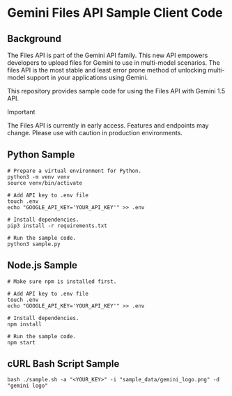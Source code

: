 # Gemini Files API Sample Client Code

## Background
The Files API is part of the Gemini API family. This new API empowers developers to upload files for Gemini to use in multi-model scenarios. The files API is the most stable and least error prone method of unlocking multi-model support in your applications using Gemini.

This repository provides sample code for using the Files API with Gemini 1.5 API.


> [!IMPORTANT]
> The Files API is currently in early access. Features and endpoints may change. Please use with caution in production environments.


## Python Sample
```
# Prepare a virtual environment for Python.
python3 -m venv venv
source venv/bin/activate

# Add API key to .env file
touch .env
echo "GOOGLE_API_KEY='YOUR_API_KEY'" >> .env

# Install dependencies.
pip3 install -r requirements.txt

# Run the sample code.
python3 sample.py
```

## Node.js Sample
```
# Make sure npm is installed first. 

# Add API key to .env file
touch .env
echo "GOOGLE_API_KEY='YOUR_API_KEY'" >> .env

# Install dependencies.
npm install

# Run the sample code.
npm start
```

## cURL Bash Script Sample
```
bash ./sample.sh -a "<YOUR_KEY>" -i "sample_data/gemini_logo.png" -d "gemini logo"
```
